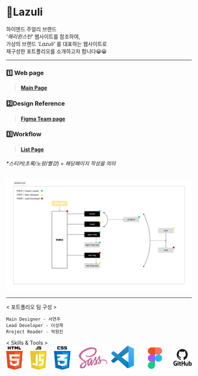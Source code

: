 # **💎Lazuli**

하이엔드 주얼리 브랜드  
_'해리윈스턴'_ 웹사이트를 참조하여,  
가상의 브랜드 _'Lazuli'_ 를 대표하는 웹사이트로  
재구성한 포트폴리오를 소개하고자 합니다😀😀

<hr/>

### 1️⃣ Web page

> **[Main Page](https://eehd80.github.io/lazuli/)**

<p></p>

### 2️⃣Design Reference

> **[Figma Team page](https://www.figma.com/file/tdaHQSw8ZFN3Eq60Mle5nk/PORTFOLIO-1?type=design&node-id=94-1549&mode=design&t=ZmHW8NHQb6POGILP-0)**

### 3️⃣Workflow

> **[List Page](https://eehd80.github.io/lazuli/!list.html)**

###### \*스티커(초록/노랑/빨강) = 해당페이지 작성을 의미

![페이지 구성](./images/main/WORKFLOW.jpg)

<hr/>  
< 포트폴리오 팀 구성 >

`Main Designer - 서연주`  
`Lead Developer - 이성재`  
`Rroject Reader - 박원진`

< Skills & Tools >  
![SNT](./images/main/skillntools.png)

